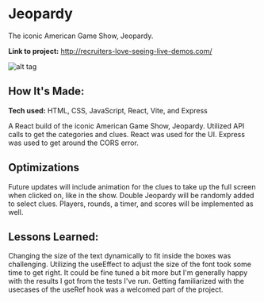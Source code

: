 # Jeopardy
The iconic American Game Show, Jeopardy. 

**Link to project:** http://recruiters-love-seeing-live-demos.com/

![alt tag](http://placecorgi.com/1200/650)

## How It's Made:

**Tech used:** HTML, CSS, JavaScript, React, Vite, and Express

A React build of the iconic American Game Show, Jeopardy. Utilized API calls to get the categories and clues. React was used for the UI. Express was used to get around the CORS error. 

## Optimizations

Future updates will include animation for the clues to take up the full screen when clicked on, like in the show. Double Jeopardy will be randomly added to select clues. Players, rounds, a timer, and scores will be implemented as well.

## Lessons Learned:

Changing the size of the text dynamically to fit inside the boxes was challenging. Utilizing the useEffect to adjust the size of the font took some time to get right. It could be fine tuned a bit more but I'm generally happy with the results I got from the tests I've run. Getting familiarized with the usecases of the useRef hook was a welcomed part of the project.
